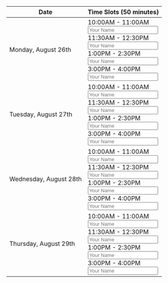 | Date | Time Slots (50 minutes) |
|---|---|
| Monday, August 26th | 10:00AM - 11:00AM<br><input type="text" placeholder="Your Name"><br>11:30AM - 12:30PM<br><input type="text" placeholder="Your Name"><br>1:00PM - 2:30PM<br><input type="text" placeholder="Your Name"><br>3:00PM - 4:00PM<br><input type="text" placeholder="Your Name"> |
| Tuesday, August 27th | 10:00AM - 11:00AM<br><input type="text" placeholder="Your Name"><br>11:30AM - 12:30PM<br><input type="text" placeholder="Your Name"><br>1:00PM - 2:30PM<br><input type="text" placeholder="Your Name"><br>3:00PM - 4:00PM<br><input type="text" placeholder="Your Name"> |
| Wednesday, August 28th | 10:00AM - 11:00AM<br><input type="text" placeholder="Your Name"><br>11:30AM - 12:30PM<br><input type="text" placeholder="Your Name"><br>1:00PM - 2:30PM<br><input type="text" placeholder="Your Name"><br>3:00PM - 4:00PM<br><input type="text" placeholder="Your Name"> |
| Thursday, August 29th | 10:00AM - 11:00AM<br><input type="text" placeholder="Your Name"><br>11:30AM - 12:30PM<br><input type="text" placeholder="Your Name"><br>1:00PM - 2:30PM<br><input type="text" placeholder="Your Name"><br>3:00PM - 4:00PM<br><input type="text" placeholder="Your Name"> |
